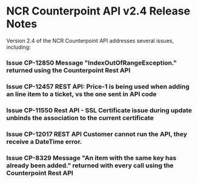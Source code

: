 # NCR Counterpoint API v2.4 Release Notes
Version 2.4 of the NCR Counterpoint API addresses several issues, including:

### Issue CP-12850 Message "IndexOutOfRangeException." returned using the Counterpoint Rest API
### Issue CP-12457 REST API: Price-1 is being used when adding an line item to a ticket, vs the one sent in API code
### Issue CP-11550 Rest API - SSL Certificate issue during update unbinds the association to the current certificate
### Issue CP-12017 REST API Customer cannot run the API, they receive a DateTime error.
### Issue CP-8329 Message "An item with the same key has already been added." returned with every call using the Counterpoint Rest API
